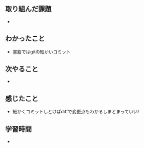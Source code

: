 ## 取り組んだ課題
- 

## わかったこと
- 書籍ではgitの細かいコミット

## 次やること
- 

## 感じたこと
- 細かくコミットしとけばdiffで変更点もわかるしまとまっていい!

## 学習時間
- 
